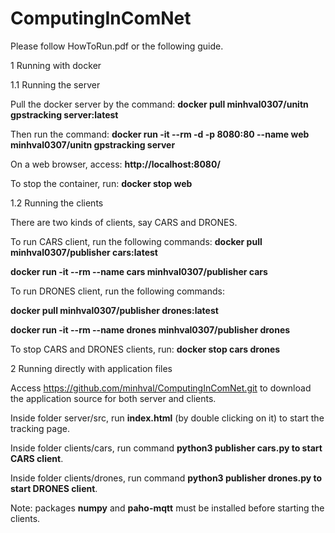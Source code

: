 # ComputingInComNet

Please follow HowToRun.pdf or the following guide.

1 Running with docker

1.1 Running the server

Pull the docker server by the command:
**docker pull minhval0307/unitn gpstracking server:latest**

Then run the command:
**docker run -it --rm -d -p 8080:80 --name web minhval0307/unitn gpstracking server**

On a web browser, access: **http://localhost:8080/**

To stop the container, run: **docker stop web**

1.2 Running the clients

There are two kinds of clients, say CARS and DRONES.

To run CARS client, run the following commands:
**docker pull minhval0307/publisher cars:latest**

**docker run -it --rm --name cars minhval0307/publisher cars**

To run DRONES client, run the following commands:

**docker pull minhval0307/publisher drones:latest**

**docker run -it --rm --name drones minhval0307/publisher drones**

To stop CARS and DRONES clients, run: **docker stop cars drones**

2 Running directly with application files

Access https://github.com/minhval/ComputingInComNet.git to download the application source for both
server and clients.

Inside folder server/src, run **index.html** (by double clicking on it) to start the tracking page.

Inside folder clients/cars, run command **python3 publisher cars.py to start CARS client**.

Inside folder clients/drones, run command **python3 publisher drones.py to start DRONES client**.

Note: packages **numpy** and **paho-mqtt** must be installed before starting the clients.
